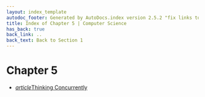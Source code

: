 ```yaml
---
layout: index_template
autodoc_footer: Generated by AutoDocs.index version 2.5.2 "fix links to documents" ⓒ Starwort, 2020
title: Index of Chapter 5 | Computer Science
has_back: true
back_link: ..
back_text: Back to Section 1
---
```


# **Chapter 5**

- <a href='./thinking_concurrently.html'><i title='MD file' class="material-icons">article</i>Thinking Concurrently</a>
